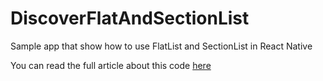 # DiscoverFlatAndSectionList
Sample app that show how to use FlatList and SectionList in React Native

You can read the full article about this code [here](https://www.dwastudio.fr/articles/utilisation-de-flatlist-et-sectionlist)